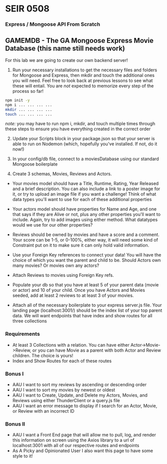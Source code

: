 # SEIR 0508

### Express / Mongoose API From Scratch

## GAMEMDB - The GA Mongoose Express Movie Database (this name still needs work)

For this lab we are going to create our own backend server! 

1) Run your necessary installations to get the necessary files and folders for Mongoose and Express, then mkdir and touch the additional ones you will need. Feel free to look back at previous lessons to see what these will entail. You are _not_ expected to memorize every step of the process so far!

```sh
npm init -y
npm i ... ... ... ...
mkdir ... ... ... ...
touch ... ... ... ...
```

_note:_ you may have to run npm i, mkdir, and touch multiple times through these steps to ensure you have everything created in the correct order

2) Update your Scripts block in your package.json so that your server is able to run on Nodemon (which, hopefully you've installed. If not, do it now!)

3) In your config/db file, connect to a moviesDatabase using our standard Mongoose boilerplate

4) Create 3 schemas, Movies, Reviews and Actors. 

-  Your movies model should have a Title, Runtime, Rating, Year Released and a brief description. You can also include a link to a poster image for it, or try to upload an image file if you want a challenge! Think of what data types you'll want to use for each of these additional properties

- Your actors model should have properties for Name and Age, and one that says if they are Alive or not, plus any other properties you'll want to include. Again, try to add images using either method. What datatypes would we use for our other properties?

- Reviews should be owned by movies and have a score and a comment. Your score can be 1-5, or 0-100%, either way, it will need some kind of Constraint put on it to make sure it can only hold valid information.

- Use your Foreign Key references to connect your data! You will have the choice of which you want the parent and child to be. Should Actors own many movies? Or movies own any actors?

- Attach Reviews to movies using Foreign Key refs.

- Populate your db so that you have at least 5 of your parent data (movie or actor) and 10 of your child. Once you have Actors and Movies seeded, add at least 2 reviews to at least 3 of your movies.

- Attach all of the necessary boilerplate to your express server.js file. Your landing page (localhost:3001/) should be the index list of your top parent data. We will want endpoints that have index and show routes for all three collections


### Requirements

- At least 3 Collections with a relation. You can have either Actor->Movie->Review, or you can have Movie as a parent with both Actor and Review children. The choice is yours!
- Index and Show Routes for each of these routes


### Bonus I
- AAU I want to sort my reviews by ascending or descending order
- AAU I want to sort my movies by newest or oldest
- AAU I want to Create, Update, and Delete my Actors, Movies, and Reviews using either ThunderClient or a query.js file
- AAU I want an error message to display if I search for an Actor, Movie, or Review with an incorrect ID


### Bonus II

- AAU I want a Front End page that will allow me to pull, log, and render this information on screen using the Axios library to a url of localhost:3001 with all of our respective routes and endpoints
- As A Picky and Opinionated User I also want this page to have some style to it!
